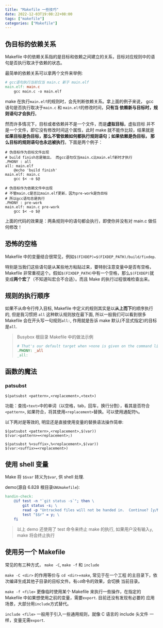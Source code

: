 ```yaml
---
title: "Makefile 一些技巧"
date: 2022-12-03T19:08:22+08:00
tags: ["makefile"]
categories: ["Makefile"]
---
```


## 伪目标的依赖关系

Makefile 中的依赖关系指的是目标和依赖之间建立的关系，目标对应规则中的语句是否执行取决于依赖的状态。

最简单的依赖关系可以拿两个文件来举例:

```makefile
# gcc语句执行当前仅当 main.c 新于 main.elf
main.elf: main.c
    gcc main.c -o main.elf
```

make 在执行`main.elf`的规则时，会先判断依赖关系。拿上面的例子来说，
gcc 语句是否执行取决于`main.c` 和 `main.elf`的修改时间，**只有当
依赖新与目标时，规则语句才会执行**。

然而许多情况下，目标或者依赖并不是一个文件，而是**虚拟目标**。虚拟目标
并不是一个文件，即它没有修改时间这个属性，此时 make 就不能作比较，结果就是
**如果目标是伪目标，那么不管依赖如何都执行规则语句；如果依赖是伪目标，
那么目标的规则语句也永远被执行**。下面是两个例子：

```make
# 伪目标作为目标文件出现
# build finish总是输出， 而gcc语句仅当main.c比main.elf新时才执行
.PHONY : all
all: main.elf
	@echo 'build finish'
main.elf: main.c
	gcc $< -o $@
```

```make
# 伪目标作为依赖文件中出现
# 不管main.c是否比main.elf更新，因为pre-work是伪目标
# 所以gcc语句总是执行
.PHONY : pre-work
main.elf: main.c pre-work
	gcc $< -o $@

```

上面的代码的效果是：两条规则中的语句都会执行，即使你并没有对 main.c 做任何修改！

## 恐怖的空格

Makefile 中的变量结合很常见，例如`$(FIXDEP)=$(FIXDEP_PATH)/build/fixdep`.

特别是当我们这些语句是从某些地方粘贴过来，要特别注意变量中是否有空格，Makefile 非常重视这个。假如`$(FIXDEP_PATH)`中有一个空格，那么`$(FIXDEP)`就变成**两个宏**了（不知道叫宏合不合适）。而且 Make 的执行过程很难检查出来。

## 规则的执行顺序

如果不从命令行传入目标, Makefile 中定义的规则其实是以**从上而下**的顺序执行的, 但是我习惯把 `all` 这种默认规则放在最下面, 所以一般我们可以看到很多 Makefile 会在开头写一句规则`all:`, 作用就是告诉 make 默认(不显式指定)的目标是`all`.

> Busybox 根目录 Makefile 中的做法示例
>
> ```makefile
> # That's our default target when >none is given on the command line
> .PHONY: _all
> _all:
> ```

## 函数的魔法

### patsubst

```make
$(patsubst <pattern>,<replacement>,<text>)
```

功能：查找`<text>`中的单词（以空格，tab，回车，换行分割），看其是否符合`<pattern>`,
如果符合，将其使用`<replacement>`替换。可以使用通配符`%`。

以下两对是等效的, 明显还是直接使用变量的替换语法操作简单:

```make
$(patsubst <pattern>,<replacement>,$(var))
$(var:<pattern>=<replacement>;)

$(patsubst %<suffix>,%<replacement>,$(var))
$(var:<suffix>=<replacement>)
```

## 使用 shell 变量

Make 将 `$$var` 转义为`$var`, 供 shell 处理.

demo(源自 6.828 根目录`GNUmakefile`):

```makefile
handin-check:
    @if test -n "`git status -s`"; then \
        git status -s; \
        read -p "Untracked files will not be handed in.  Continue? [y/N] " r; \
        test "$$r" = y; \
    fi
```

> 以上 demo 还使用了 test 命令来终止 make 的执行, 如果用户没有输入`y`, make 将会终止执行

## 使用另一个 Makefile

常见的有三种方式， `make -C`, `make -f` 和 `include`

`make -C <dir>` 的作用等价与 `cd <dir>`+`make`, 常见于在一个工程
的主目录下，依次编译生成其他子目录的目标文件。有`cd`命令的效果，会切换
当前目录。

`make -f <file>` 更像临时使用某个 Makefile 来执行一些操作，在指定的
Makefile 中如果想使用之前的变量，需要`export`. 目前还没有发现有必要的
应用场景，大部分用`include`方式替代。

`include <file>` 一般用于引入一些通用规则，就像 C 语言的 include 头文件
一样，变量无需`export`.
